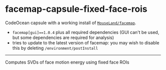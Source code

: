 # facemap-capsule-fixed-face-rois
CodeOcean capsule with a working install of [`MouseLand/facemap`](https://github.com/MouseLand/facemap).

- `facemap[gui]==1.0.4` plus all required dependencies (GUI can't be used, but some dependencies are required for analysis)
- tries to update to the latest version of facemap: you may wish to disable this by deleting `/environment/postInstall` 

---

Computes SVDs of face motion energy using fixed face ROIs
